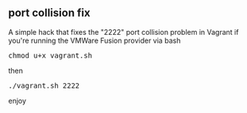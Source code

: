 ## port collision fix 
A simple hack that fixes the "2222" port collision problem in Vagrant if you're running the VMWare Fusion provider via bash

<pre>chmod u+x vagrant.sh</pre>

then 

<pre>./vagrant.sh 2222</pre> 

enjoy 
